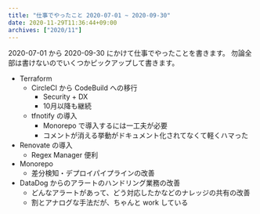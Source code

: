 ```yaml
---
title: "仕事でやったこと 2020-07-01 ~ 2020-09-30"
date: 2020-11-29T11:36:44+09:00
archives: ["2020/11"]
---
```


2020-07-01 から 2020-09-30 にかけて仕事でやったことを書きます。
勿論全部は書けないのでいくつかピックアップして書きます。

* Terraform
  * CircleCI から CodeBuild への移行
    * Security + DX
    * 10月以降も継続
  * tfnotify の導入
    * Monorepo で導入するには一工夫が必要
    * コメントが消える挙動がドキュメント化されてなくて軽くハマった
* Renovate の導入
  * Regex Manager 便利
* Monorepo
  * 差分検知・デプロイパイプラインの改善
* DataDog からのアラートのハンドリング業務の改善
  * どんなアラートがあって、どう対応したかなどのナレッジの共有の改善
  * 割とアナログな手法だが、ちゃんと work している
